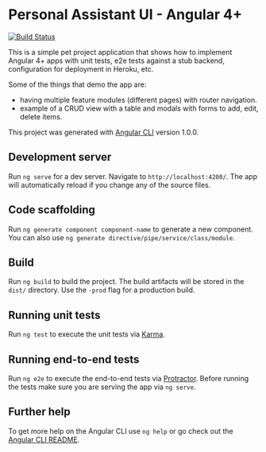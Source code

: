 # Personal Assistant UI - Angular 4+
[![Build Status](https://travis-ci.org/paucls/personal-assistant-ui-angular.svg?branch=master)](https://travis-ci.org/paucls/personal-assistant-ui-angular)

This is a simple pet project application that shows how to implement Angular 4+ apps with unit tests, e2e tests against 
a stub backend, configuration for deployment in Heroku, etc.

Some of the things that demo the app are:
 - having multiple feature modules (different pages) with router navigation.
 - example of a CRUD view with a table and modals with forms to add, edit, delete items.

This project was generated with [Angular CLI](https://github.com/angular/angular-cli) version 1.0.0.

## Development server

Run `ng serve` for a dev server. Navigate to `http://localhost:4200/`. The app will automatically reload if you change any of the source files.

## Code scaffolding

Run `ng generate component component-name` to generate a new component. You can also use `ng generate directive/pipe/service/class/module`.

## Build

Run `ng build` to build the project. The build artifacts will be stored in the `dist/` directory. Use the `-prod` flag for a production build.

## Running unit tests

Run `ng test` to execute the unit tests via [Karma](https://karma-runner.github.io).

## Running end-to-end tests

Run `ng e2e` to execute the end-to-end tests via [Protractor](http://www.protractortest.org/).
Before running the tests make sure you are serving the app via `ng serve`.

## Further help

To get more help on the Angular CLI use `ng help` or go check out the [Angular CLI README](https://github.com/angular/angular-cli/blob/master/README.md).
